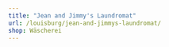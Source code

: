 ```yaml
---
title: "Jean and Jimmy's Laundromat"
url: /louisburg/jean-and-jimmys-laundromat/
shop: Wäscherei
---
```

